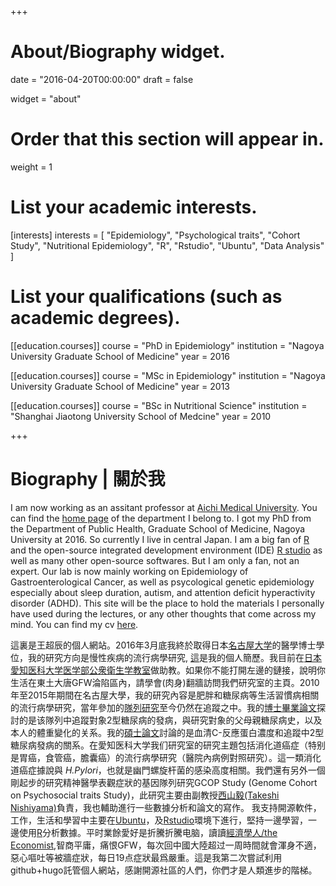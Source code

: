 +++
# About/Biography widget.

date = "2016-04-20T00:00:00"
draft = false

widget = "about"

# Order that this section will appear in.
weight = 1

# List your academic interests.
[interests]
  interests = [
    "Epidemiology",
    "Psychological traits",
    "Cohort Study",
    "Nutritional Epidemiology",
    "R",
    "Rstudio",
    "Ubuntu",
    "Data Analysis"
  ]

# List your qualifications (such as academic degrees).
[[education.courses]]
  course = "PhD in Epidemiology"
  institution = "Nagoya University Graduate School of Medicine"
  year = 2016

[[education.courses]]
  course = "MSc in Epidemiology"
  institution = "Nagoya University Graduate School of Medicine"
  year = 2013

[[education.courses]]
  course = "BSc in Nutritional Science"
  institution = "Shanghai Jiaotong University School of Medcine"
  year = 2010

+++

# Biography | 關於我
I am now working as an assitant professor at [Aichi Medical University](http://www.aichi-med-u.ac.jp/). You can find the [home page](https://sites.google.com/site/aichimeduniv/home) of the department I belong to. I got my PhD from the Department of Public Health, Graduate School of Medicine, Nagoya University at 2016. So currently I live in central Japan. I am a big fan of [R](https://www.r-project.org/) and the open-source integrated development environment (IDE) [R studio](https://www.rstudio.com/) as well as many other open-source softwares. But I am only a fan, not an expert. Our lab is now mainly working on Epidemiology of Gastroenterological Cancer, as well as psycological genetic epidemiology especially about sleep duration, autism, and attention deficit hyperactivity disorder (ADHD). This site will be the place to hold the materials I personally have used during the lectures, or any other thoughts that come across my mind. You can find my cv [here](files/rap-2pg-cv.pdf).

這裏是王超辰的個人網站。2016年3月底我終於取得日本[名古屋大学](http://www.med.nagoya-u.ac.jp/medical/)的醫學博士學位，我的研究方向是慢性疾病的流行病學研究, [這](http://winterwang.github.io/files/cv.pdf)是我的個人簡歷。我目前在[日本愛知医科大学医学部公衆衛生学教室](https://sites.google.com/site/aichimeduniv/home)做助教。如果你不能打開左邊的鏈接，說明你生活在東土大唐GFW淪陷區內，請學會(肉身)翻牆訪問我們研究室的主頁。2010年至2015年期間在名古屋大學，我的研究內容是肥胖和糖尿病等生活習慣病相關的流行病學研究，當年參加的[隊列研究](http://koei-nagoya.blogspot.jp/)至今仍然在追蹤之中。我的[博士畢業論文](http://www.sciencedirect.com/science/article/pii/S0091743515002376)探討的是该隊列中追蹤對象2型糖尿病的發病，與研究對象的父母親糖尿病史，以及本人的體重變化的关系。我的[碩士論文](http://onlinelibrary.wiley.com/doi/10.1002/dmrr.2406/abstract;jsessionid=DB436E7BB3CAA80200D760D7C72095D8.f04t02)討論的是血清C-反應蛋白濃度和追蹤中2型糖尿病發病的關系。在愛知医科大学我们研究室的研究主題包括消化道癌症（特别是胃癌，食管癌，膽囊癌）的流行病學研究（醫院內病例對照研究）。這一類消化道癌症據說與 <em>H.Pylori</em>，也就是幽門螺旋杆菌的感染高度相關。我們還有另外一個剛起步的研究精神醫學表觀症狀的基因隊列研究GCOP Study (Genome Cohort on Psychosocial traits Study)，此研究主要由副教授[西山毅(Takeshi Nishiyama)](https://sites.google.com/site/myintroducing/home)負責，我也輔助進行一些數據分析和論文的寫作。
我支持開源軟件，工作，生活和學習中主要在[Ubuntu](https://www.ubuntu.com/)，及[Rstudio](https://www.rstudio.com/)環境下進行，堅持一邊學習，一邊使用[R](https://www.r-project.org/)分析數據。平时業餘愛好是折騰折騰电脑，讀讀[經濟學人/the Economist](http://www.economist.com/),智商平庸，痛恨GFW，每次回中國大陸超过一周時間就會渾身不適，惡心嘔吐等被牆症狀，每日19点症狀最爲嚴重。這是我第二次嘗試利用github+hugo託管個人網站，感謝開源社區的人們，你們才是人類進步的階梯。
